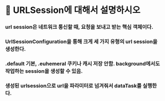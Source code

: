 # 🍎 URLSession에 대해서 설명하시오



### url session은 네트워크 통신할 때, 요청을 보내고 받는 핵심 객체이다.

### UrlSessionConfiguration을 통해 크게 세 가지 유형의 url session을 생성한다.

### .default 기본, .euhemeral 쿠키나 캐시 저장 안함. background에서도 작업하는 session을 생성할 수 있음.





### 생성된 urlsession으로 url을 파라미터로 넘겨줘서 dataTask를 실행한다.

